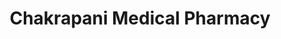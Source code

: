 ---
title: "Chakrapani Medical Pharmacy"
url: /amaravati/chakrapani-medical-pharmacy/
shop: shop
---